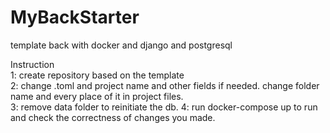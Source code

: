 # MyBackStarter
template back with docker and django and postgresql

Instruction<br/>
1: create repository based on the template<br/>
2: change .toml and project name and other fields if needed. change folder name and every place of it in project files.<br/>
3: remove data folder to reinitiate the db.
4: run docker-compose up to run and check the correctness of changes you made.
